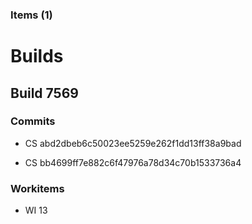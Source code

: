 ### Items (1)
# Builds 
##  Build 7569
### Commits 
- CS abd2dbeb6c50023ee5259e262f1dd13ff38a9bad

- CS bb4699ff7e882c6f47976a78d34c70b1533736a4
### Workitems 
- WI 13

